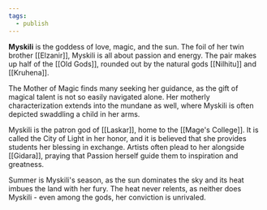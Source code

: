 ```yaml
---
tags:
  - publish
---
```

**Myskili** is the goddess of love, magic, and the sun. The foil of her twin brother [[Elzanir]], Myskili is all about passion and energy. The pair makes up half of the [[Old Gods]], rounded out by the natural gods [[Nilhitu]] and [[Kruhena]].

The Mother of Magic finds many seeking her guidance, as the gift of magical talent is not so easily navigated alone. Her motherly characterization extends into the mundane as well, where Myskili is often depicted swaddling a child in her arms.

Myskili is the patron god of [[Laskar]], home to the [[Mage's College]]. It is called the City of Light in her honor, and it is believed that she provides students her blessing in exchange. Artists often plead to her alongside [[Gidara]], praying that Passion herself guide them to inspiration and greatness.

Summer is Myskili's season, as the sun dominates the sky and its heat imbues the land with her fury. The heat never relents, as neither does Myskili - even among the gods, her conviction is unrivaled.
